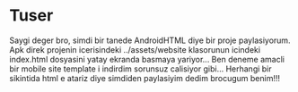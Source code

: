 Tuser
=====


Saygi deger bro, simdi bir tanede AndroidHTML diye bir proje paylasiyorum. Apk direk projenin icerisindeki ../assets/website klasorunun icindeki index.html dosyasini yatay ekranda basmaya yariyor... Ben deneme amacli bir mobile site template i indirdim sorunsuz calisiyor gibi... Herhangi bir sikintida html e atariz diye simdiden paylasiyim dedim brocugum benim!!!
